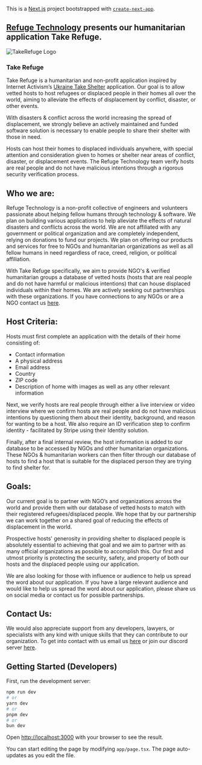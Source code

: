 This is a [Next.js](https://nextjs.org/) project bootstrapped with [`create-next-app`](https://github.com/vercel/next.js/tree/canary/packages/create-next-app).

## [Refuge Technology](https://refugetechnology.org) presents our humanitarian application Take Refuge.
![TakeRefuge Logo](https://i.ibb.co/2S5mSZ2/Take-Refuge-Logo.png)

### Take Refuge

Take Refuge is a humanitarian and non-profit application inspired by Internet Activism’s [Ukraine Take Shelter](https://www.ukrainetakeshelter.com/) application. Our goal is to allow vetted hosts to host refugees or displaced people in their homes all over the world, aiming to alleviate the effects of displacement by conflict, disaster, or other events.

With disasters & conflict across the world increasing the spread of displacement, we strongly believe an actively maintained and funded software solution is necessary to enable people to share their shelter with those in need.

Hosts can host their homes to displaced individuals anywhere, with special attention and consideration given to homes or shelter near areas of conflict, disaster, or displacement events. The Refuge Technology team verify hosts are real people and do not have malicious intentions through a rigorous security verification process.

## Who we are:

Refuge Technology is a non-profit collective of engineers and volunteers passionate about helping fellow humans through technology & software. We plan on building various applications to help alleviate the effects of natural disasters and conflicts across the world. We are not affiliated with any government or political organization and are completely independent, relying on donations to fund our projects. We plan on offering our products and services for free to NGOs and humanitarian organizations as well as all fellow humans in need regardless of race, creed, religion, or political affiliation.

With Take Refuge specifically, we aim to provide NGO's & verified humanitarian groups a database of vetted hosts (hosts that are real people and do not have harmful or malicious intentions) that can house displaced individuals within their homes. We are actively seeking out partnerships with these organizations. If you have connections to any NGOs or are a NGO contact us [here](mailto:refuge_technology@proton.me).

## Host Criteria:

Hosts must first complete an application with the details of their home consisting of:

- Contact information
- A physical address
- Email address
- Country
- ZIP code
- Description of home with images as well as any other relevant information

Next, we verify hosts are real people through either a live interview or video interview where we confirm hosts are real people and do not have malicious intentions by questioning them about their identity, background, and reason for wanting to be a host. We also require an ID verification step to confirm identity - facilitated by Stripe using their Identity solution.

Finally, after a final internal review, the host information is added to our database to be accessed by NGOs and other humanitarian organizations. These NGOs & humanitarian workers can then filter through our database of hosts to find a host that is suitable for the displaced person they are trying to find shelter for.

## Goals:

Our current goal is to partner with NGO’s and organizations across the world and provide them with our database of vetted hosts to match with their registered refugees/displaced people. We hope that by our partnership we can work together on a shared goal of reducing the effects of displacement in the world.

Prospective hosts' generosity in providing shelter to displaced people is absolutely essential to achieving that goal and we aim to partner with as many official organizations as possible to accomplish this. Our first and utmost priority is protecting the security, safety, and property of both our hosts and the displaced people using our application.

We are also looking for those with influence or audience to help us spread the word about our application. If you have a large relevant audience and would like to help us spread the word about our application, please share us on social media or contact us for possible partnerships.

## Contact Us:

We would also appreciate support from any developers, lawyers, or specialists with any kind with unique skills that they can contribute to our organization. To get into contact with us email us [here](mailto:refuge_technology@proton.me) or join our discord server [here](https://discord.gg/RQ9QS8hA).

## Getting Started (Developers)

First, run the development server:

```bash
npm run dev
# or
yarn dev
# or
pnpm dev
# or
bun dev
```

Open [http://localhost:3000](http://localhost:3000) with your browser to see the result.

You can start editing the page by modifying `app/page.tsx`. The page auto-updates as you edit the file.
